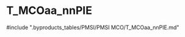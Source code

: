 # T_MCOaa_nnPIE

<!-- ATTENTION : Ne pas supprimer ou modifier la ligne ci-dessous -->
#include ".byproducts_tables/PMSI/PMSI MCO/T_MCOaa_nnPIE.md"
<!-- ATTENTION : Ne pas supprimer ou modifier la ligne ci-dessus -->

